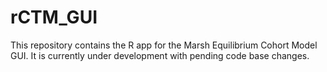 # rCTM_GUI
This repository contains the R app for the Marsh Equilibrium Cohort Model GUI. It is currently under development with pending code base changes.
